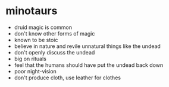 minotaurs
=========
* druid magic is common
* don't know other forms of magic
* known to be stoic
* believe in nature and revile unnatural things like the undead
* don't openly discuss the undead
* big on rituals
* feel that the humans should have put the undead back down
* poor night-vision
* don't produce cloth, use leather for clothes